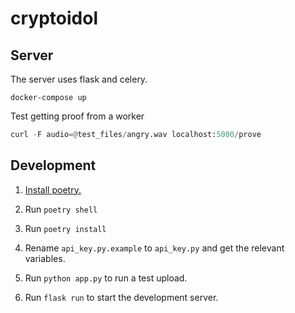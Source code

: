 # cryptoidol


## Server
The server uses flask and celery. 

```
docker-compose up
```

Test getting proof from a worker
```python
curl -F audio=@test_files/angry.wav localhost:5000/prove 
```

## Development

1. [Install poetry.](https://python-poetry.org/docs/#installation)

2. Run `poetry shell`

3. Run `poetry install`

4. Rename `api_key.py.example` to `api_key.py` and get the relevant variables.

4. Run `python app.py` to run a test upload.

5. Run `flask run` to start the development server.




